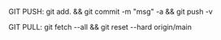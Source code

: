 GIT PUSH:
git add. && git commit -m "msg" -a && git push -v

GIT PULL:
git fetch --all && git reset --hard origin/main

